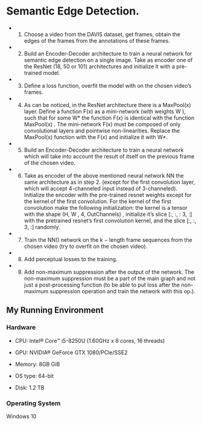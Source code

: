 # Semantic Edge Detection.

* 1. Choose a video from the DAVIS dataset, get frames, obtain the edges of the frames from the annotations of these frames.

* 2. Build an Encoder-Decoder architecture to train a neural network for semantic edge detection on a single image. Take as encoder one of the ResNet (18, 50 or 101) architectures and initialize it with a pre-trained model.

* 3. Define a loss function, overfit the model with on the chosen video’s frames.

* 4. As can be noticed, in the ResNet architecture there is a MaxPool(x) layer. Define a function F(x) as a mini-network (with weights W ), such that for some W* the function F(x) is identical with the function MaxPool(x) . The mini-network F(x) must be composed of only convolutional layers and pointwise non-linearities. Replace the MaxPool(x) function with the F(x) and initialize it with W*.

* 5. Build an Encoder-Decoder architecture to train a neural network which will take into account the result of itself on the previous frame of the chosen video.

* 6. Take as encoder of the above mentioned neural network NN the same architecture as in step 2. (except for the first convolution layer, which will accept 4-channeled input instead of 3-channeled). Initialize the encoder with the pre-trained resnet weights except for the kernel of the first convolution. For the kernel of the first convolution make the following initialization: the kernel is a tensor with the shape (H, W , 4, OutChannels) , initialize it’s slice [:, :, : 3, :] with the pretrained resnet’s first convolution kernel, and the slice [:, :, 3, :] randomly.

* 7. Train the NN() network on the k − length frame sequences from the chosen video (try to overfit on the chosen video).

* 8. Add perceptual losses to the training.

* 9. Add non-maximum suppression after the output of the network. The non-maximum suppression must be a part of the main graph and not just a post-processing function (to be able to put loss after the non-maximum suppression operation and train the network with this op.).


## My Running Environment

### Hardware

* CPU: Intel® Core™ i5-8250U (1.60GHz x 8 cores, 16 threads)

* GPU: NVIDIA® GeForce GTX 1080/PCle/SSE2

* Memory: 8GB GiB

* OS type: 64-bit

* Disk: 1.2 TB


### Operating System

Windows 10